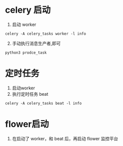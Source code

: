 # celery 启动
1. 启动 worker
```shell
celery -A celery_tasks worker -l info
```
2. 手动执行消息生产者,即可
```shell
python3 prodce_task
```

# 定时任务
1. 启动worker
2. 执行定时任务 beat
```shell
celery -A celery_tasks beat -l info 
```

# flower启动
1. 在启动了 worker，和 beat 后，再启动 flower 监控平台
